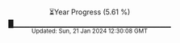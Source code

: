 <p align="center">
⏳Year Progress (5.61 %) <br>
█▁▁▁▁▁▁▁▁▁▁▁▁▁▁▁▁▁▁▁▁▁▁▁▁▁▁▁▁▁ <br>
<sub>Updated: Sun, 21 Jan 2024 12:30:08 GMT</sub>
</p>

